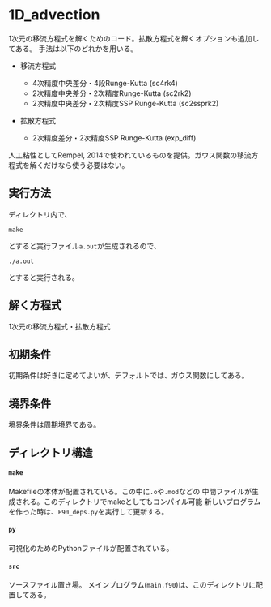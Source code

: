 # 1D_advection

1次元の移流方程式を解くためのコード。拡散方程式を解くオプションも追加してある。
手法は以下のどれかを用いる。

- 移流方程式
  - 4次精度中央差分・4段Runge-Kutta (sc4rk4)
  - 2次精度中央差分・2次精度Runge-Kutta (sc2rk2)
  - 2次精度中央差分・2次精度SSP Runge-Kutta (sc2ssprk2)

- 拡散方程式
  - 2次精度差分・2次精度SSP Runge-Kutta (exp_diff)

人工粘性としてRempel, 2014で使われているものを提供。ガウス関数の移流方程式を解くだけなら使う必要はない。

## 実行方法

ディレクトリ内で、

```shell
make
```
とすると実行ファイル`a.out`が生成されるので、

```shell
./a.out
```
とすると実行される。


## 解く方程式
1次元の移流方程式・拡散方程式

## 初期条件
初期条件は好きに定めてよいが、デフォルトでは、ガウス関数にしてある。

## 境界条件

境界条件は周期境界である。

## ディレクトリ構造

#### `make`

Makefileの本体が配置されている。この中に`.o`や`.mod`などの
中間ファイルが生成される。このディレクトリでmakeとしてもコンパイル可能
新しいプログラムを作った時は、`F90_deps.py`を実行して更新する。

#### `py`

可視化のためのPythonファイルが配置されている。

#### `src`
ソースファイル置き場。
メインプログラム(`main.f90`)は、このディレクトリに配置してある。

